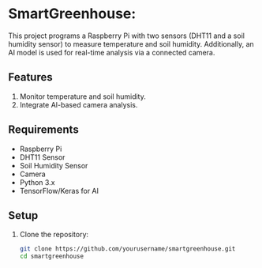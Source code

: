 # SmartGreenhouse:

This project programs a Raspberry Pi with two sensors (DHT11 and a soil humidity sensor) to measure temperature and soil humidity. Additionally, an AI model is used for real-time analysis via a connected camera.

## Features
1. Monitor temperature and soil humidity.
2. Integrate AI-based camera analysis.

## Requirements
- Raspberry Pi
- DHT11 Sensor
- Soil Humidity Sensor
- Camera
- Python 3.x
- TensorFlow/Keras for AI

## Setup
1. Clone the repository:
   ```bash
   git clone https://github.com/yourusername/smartgreenhouse.git
   cd smartgreenhouse
